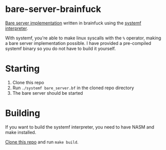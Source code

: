 # bare-server-brainfuck
[Bare server implementation](https://github.com/TompHTTP/specifications) written in brainfuck using the [systemf interpreter](https://github.com/ajyoon/systemf).

With systemf, you're able to make linux syscalls with the `%` operator, making a bare server implementation possible. I have provided a pre-compiled systemf binary so you do not have to build it yourself.

# Starting
1. Clone this repo
2. Run `./systemf bare_server.bf` in the cloned repo directory
3. The bare server should be started

# Building
If you want to build the systemf interpreter, you need to have NASM and make installed. 

[Clone this repo](https://github.com/ajyoon/systemf) and run `make build`.

